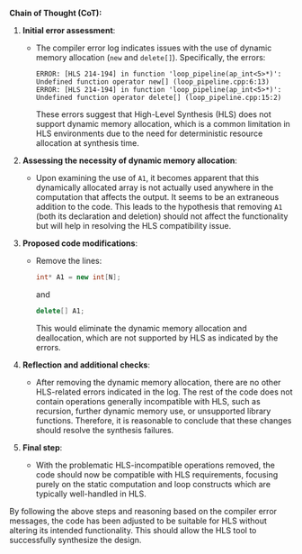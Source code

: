 **Chain of Thought (CoT):**

1. **Initial error assessment**:
   - The compiler error log indicates issues with the use of dynamic memory allocation (`new` and `delete[]`). Specifically, the errors:
     ```
     ERROR: [HLS 214-194] in function 'loop_pipeline(ap_int<5>*)': Undefined function operator new[] (loop_pipeline.cpp:6:13)
     ERROR: [HLS 214-194] in function 'loop_pipeline(ap_int<5>*)': Undefined function operator delete[] (loop_pipeline.cpp:15:2)
     ```
     These errors suggest that High-Level Synthesis (HLS) does not support dynamic memory allocation, which is a common limitation in HLS environments due to the need for deterministic resource allocation at synthesis time.

2. **Assessing the necessity of dynamic memory allocation**:
   - Upon examining the use of `A1`, it becomes apparent that this dynamically allocated array is not actually used anywhere in the computation that affects the output. It seems to be an extraneous addition to the code. This leads to the hypothesis that removing `A1` (both its declaration and deletion) should not affect the functionality but will help in resolving the HLS compatibility issue.

3. **Proposed code modifications**:
   - Remove the lines:
     ```cpp
     int* A1 = new int[N];
     ```
     and 
     ```cpp
     delete[] A1;
     ```
     This would eliminate the dynamic memory allocation and deallocation, which are not supported by HLS as indicated by the errors.

4. **Reflection and additional checks**:
   - After removing the dynamic memory allocation, there are no other HLS-related errors indicated in the log. The rest of the code does not contain operations generally incompatible with HLS, such as recursion, further dynamic memory use, or unsupported library functions. Therefore, it is reasonable to conclude that these changes should resolve the synthesis failures.

5. **Final step**:
   - With the problematic HLS-incompatible operations removed, the code should now be compatible with HLS requirements, focusing purely on the static computation and loop constructs which are typically well-handled in HLS.

By following the above steps and reasoning based on the compiler error messages, the code has been adjusted to be suitable for HLS without altering its intended functionality. This should allow the HLS tool to successfully synthesize the design.